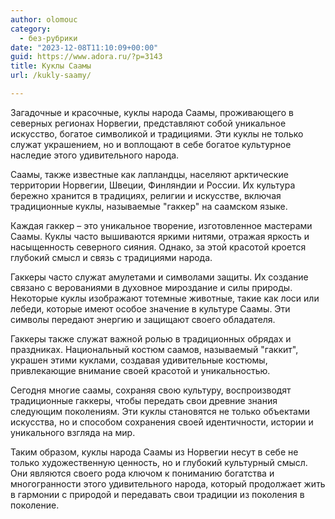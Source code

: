 ```yaml
---
author: olomouc
category:
  - без-рубрики
date: "2023-12-08T11:10:09+00:00"
guid: https://www.adora.ru/?p=3143
title: Куклы Саамы
url: /kukly-saamy/

---
```

  
Загадочные и красочные, куклы народа Саамы, проживающего в северных регионах Норвегии, представляют собой уникальное искусство, богатое символикой и традициями. Эти куклы не только служат украшением, но и воплощают в себе богатое культурное наследие этого удивительного народа.

Саамы, также известные как лапландцы, населяют арктические территории Норвегии, Швеции, Финляндии и России. Их культура бережно хранится в традициях, религии и искусстве, включая традиционные куклы, называемые "гаккер" на саамском языке.

Каждая гаккер – это уникальное творение, изготовленное мастерами Саамы. Куклы часто вышиваются яркими нитями, отражая яркость и насыщенность северного сияния. Однако, за этой красотой кроется глубокий смысл и связь с традициями народа.

Гаккеры часто служат амулетами и символами защиты. Их создание связано с верованиями в духовное мироздание и силы природы. Некоторые куклы изображают тотемные животные, такие как лоси или лебеди, которые имеют особое значение в культуре Саамы. Эти символы передают энергию и защищают своего обладателя.

Гаккеры также служат важной ролью в традиционных обрядах и праздниках. Национальный костюм саамов, называемый "гаккит", украшен этими куклами, создавая удивительные костюмы, привлекающие внимание своей красотой и уникальностью.

Сегодня многие саамы, сохраняя свою культуру, воспроизводят традиционные гаккеры, чтобы передать свои древние знания следующим поколениям. Эти куклы становятся не только объектами искусства, но и способом сохранения своей идентичности, истории и уникального взгляда на мир.

Таким образом, куклы народа Саамы из Норвегии несут в себе не только художественную ценность, но и глубокий культурный смысл. Они являются своего рода ключом к пониманию богатства и многогранности этого удивительного народа, который продолжает жить в гармонии с природой и передавать свои традиции из поколения в поколение.
